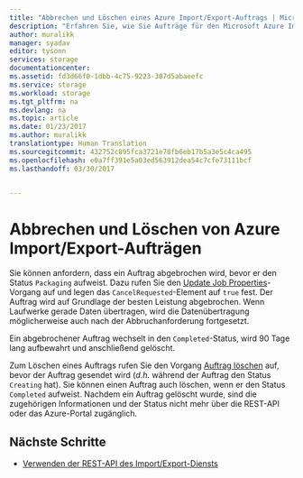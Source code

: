 ```yaml
---
title: "Abbrechen und Löschen eines Azure Import/Export-Auftrags | Microsoft-Dokumentation"
description: "Erfahren Sie, wie Sie Aufträge für den Microsoft Azure Import/Export-Dienst abbrechen und löschen."
author: muralikk
manager: syadav
editor: tysonn
services: storage
documentationcenter: 
ms.assetid: fd3d66f0-1dbb-4c75-9223-307d5abaeefc
ms.service: storage
ms.workload: storage
ms.tgt_pltfrm: na
ms.devlang: na
ms.topic: article
ms.date: 01/23/2017
ms.author: muralikk
translationtype: Human Translation
ms.sourcegitcommit: 432752c895fca3721e78fb6eb17b5a3e5c4ca495
ms.openlocfilehash: e0a7ff391e5a03ed563912dea54c7cfe73111bcf
ms.lasthandoff: 03/30/2017


---
```


# <a name="canceling-and-deleting-azure-importexport-jobs"></a>Abbrechen und Löschen von Azure Import/Export-Aufträgen

Sie können anfordern, dass ein Auftrag abgebrochen wird, bevor er den Status `Packaging` aufweist. Dazu rufen Sie den [Update Job Properties](/rest/api/storageimportexport/jobs#Jobs_Update)-Vorgang auf und legen das `CancelRequested`-Element auf `true` fest. Der Auftrag wird auf Grundlage der besten Leistung abgebrochen. Wenn Laufwerke gerade Daten übertragen, wird die Datenübertragung möglicherweise auch nach der Abbruchanforderung fortgesetzt.

 Ein abgebrochener Auftrag wechselt in den `Completed`-Status, wird 90 Tage lang aufbewahrt und anschließend gelöscht.

 Zum Löschen eines Auftrags rufen Sie den Vorgang [Auftrag löschen](/rest/api/storageimportexport/jobs#Jobs_Delete) auf, bevor der Auftrag gesendet wird (*d.h.* während der Auftrag den Status `Creating` hat). Sie können einen Auftrag auch löschen, wenn er den Status `Completed` aufweist. Nachdem ein Auftrag gelöscht wurde, sind die zugehörigen Informationen und der Status nicht mehr über die REST-API oder das Azure-Portal zugänglich.

## <a name="next-steps"></a>Nächste Schritte

* [Verwenden der REST-API des Import/Export-Diensts](storage-import-export-using-the-rest-api.md)

